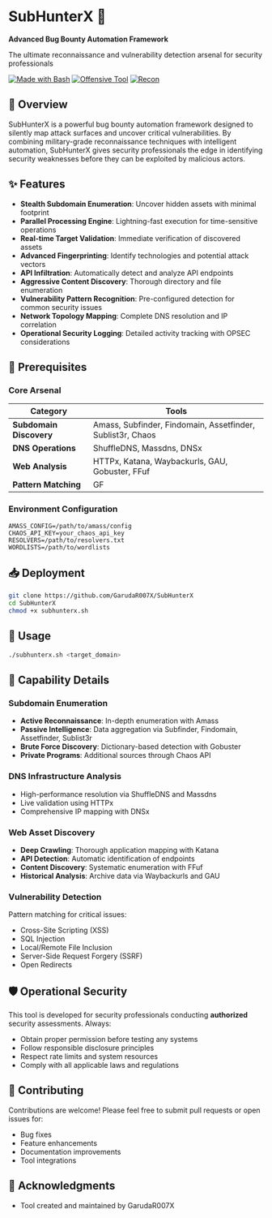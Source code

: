 # SubHunterX 🎯


  <strong>Advanced Bug Bounty Automation Framework</strong>
  <p>The ultimate reconnaissance and vulnerability detection arsenal for security professionals</p>
  
  [![Made with Bash](https://img.shields.io/badge/Made%20with-Bash-1f425f.svg)](https://www.gnu.org/software/bash/)
  [![Offensive Tool](https://img.shields.io/badge/Security-Offensive%20Tool-red.svg)](https://github.com/GarudaR007X/SubHunterX)
  [![Recon](https://img.shields.io/badge/Category-Reconnaissance-orange.svg)](https://github.com/GarudaR007X/SubHunterX)
</div>

## 🚀 Overview

SubHunterX is a powerful bug bounty automation framework designed to silently map attack surfaces and uncover critical vulnerabilities. By combining military-grade reconnaissance techniques with intelligent automation, SubHunterX gives security professionals the edge in identifying security weaknesses before they can be exploited by malicious actors.

## ✨ Features

- **Stealth Subdomain Enumeration**: Uncover hidden assets with minimal footprint
- **Parallel Processing Engine**: Lightning-fast execution for time-sensitive operations
- **Real-time Target Validation**: Immediate verification of discovered assets
- **Advanced Fingerprinting**: Identify technologies and potential attack vectors
- **API Infiltration**: Automatically detect and analyze API endpoints
- **Aggressive Content Discovery**: Thorough directory and file enumeration
- **Vulnerability Pattern Recognition**: Pre-configured detection for common security issues
- **Network Topology Mapping**: Complete DNS resolution and IP correlation
- **Operational Security Logging**: Detailed activity tracking with OPSEC considerations

## 🔧 Prerequisites

### Core Arsenal

| Category | Tools |
|----------|-------|
| **Subdomain Discovery** | Amass, Subfinder, Findomain, Assetfinder, Sublist3r, Chaos |
| **DNS Operations** | ShuffleDNS, Massdns, DNSx |
| **Web Analysis** | HTTPx, Katana, Waybackurls, GAU, Gobuster, FFuf |
| **Pattern Matching** | GF |

### Environment Configuration

```
AMASS_CONFIG=/path/to/amass/config
CHAOS_API_KEY=your_chaos_api_key
RESOLVERS=/path/to/resolvers.txt
WORDLISTS=/path/to/wordlists
```

## 📥 Deployment

```bash
git clone https://github.com/GarudaR007X/SubHunterX
cd SubHunterX
chmod +x subhunterx.sh
```

## 🚀 Usage

```bash
./subhunterx.sh <target_domain>
```

## 🔎 Capability Details

### Subdomain Enumeration
- **Active Reconnaissance**: In-depth enumeration with Amass
- **Passive Intelligence**: Data aggregation via Subfinder, Findomain, Assetfinder, Sublist3r
- **Brute Force Discovery**: Dictionary-based detection with Gobuster
- **Private Programs**: Additional sources through Chaos API

### DNS Infrastructure Analysis
- High-performance resolution via ShuffleDNS and Massdns
- Live validation using HTTPx
- Comprehensive IP mapping with DNSx

### Web Asset Discovery
- **Deep Crawling**: Thorough application mapping with Katana
- **API Detection**: Automatic identification of endpoints
- **Content Discovery**: Systematic enumeration with FFuf
- **Historical Analysis**: Archive data via Waybackurls and GAU

### Vulnerability Detection
Pattern matching for critical issues:
- Cross-Site Scripting (XSS)
- SQL Injection
- Local/Remote File Inclusion
- Server-Side Request Forgery (SSRF)
- Open Redirects


## 🛡️ Operational Security

This tool is developed for security professionals conducting **authorized** security assessments. Always:
- Obtain proper permission before testing any systems
- Follow responsible disclosure principles
- Respect rate limits and system resources
- Comply with all applicable laws and regulations

## 🤝 Contributing

Contributions are welcome! Please feel free to submit pull requests or open issues for:
- Bug fixes
- Feature enhancements
- Documentation improvements
- Tool integrations

## 🙏 Acknowledgments

- Tool created and maintained by GarudaR007X
